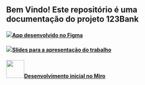 <h2>Bem Vindo! Este repositório é uma documentação do projeto 123Bank</h2>
<h4><a href="https://www.figma.com/file/kSdkBRq3ZNZRNQ57vFNYqf/123-Bank?node-id=0%3A1"><img src="https://imgkub.com/images/2022/06/22/figma.png">App desenvolvido no Figma</a></h4>
<h4><a href="https://view.genial.ly/627f17e3e5a589001a32896e/presentation-gamificacao-2022a"><img src="https://imgkub.com/images/2022/06/22/slide.png">Slides para a apresentação do trabalho</a></h4>
<h4><a href="https://miro.com/app/board/uXjVO8lp4-s=/"><img height=48 width=48 src="https://imgkub.com/images/2022/06/22/download-removebg-preview.png">Desenvolvimento inicial no Miro</a></h4>


